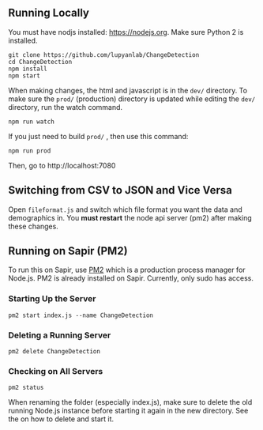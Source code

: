 ## Running Locally

You must have nodjs installed: https://nodejs.org. Make sure Python 2 is installed.

```
git clone https://github.com/lupyanlab/ChangeDetection
cd ChangeDetection
npm install
npm start
```

When making changes, the html and javascript is in the `dev/` directory. To make sure the `prod/` (production) directory is
updated while editing the `dev/` directory, run the watch command.

```
npm run watch
```

If you just need to build `prod/` , then use this command:

```
npm run prod
```

Then, go to http://localhost:7080


## Switching from CSV to JSON and Vice Versa

Open `fileformat.js` and switch which file format you want the data and demographics in. You **must restart** the node api server (pm2) after making these changes.

## Running on Sapir (PM2)

To run this on Sapir, use [PM2](http://pm2.keymetrics.io/) which is a production process manager for Node.js. PM2 is already installed on Sapir. Currently, only sudo has access.

### Starting Up the Server

```
pm2 start index.js --name ChangeDetection
```

### Deleting a Running Server

```
pm2 delete ChangeDetection
```

### Checking on All Servers

```
pm2 status
```

When renaming the folder (especially index.js), make sure to delete the old running Node.js instance before starting it again in the new directory. See the on how to delete and start it.
